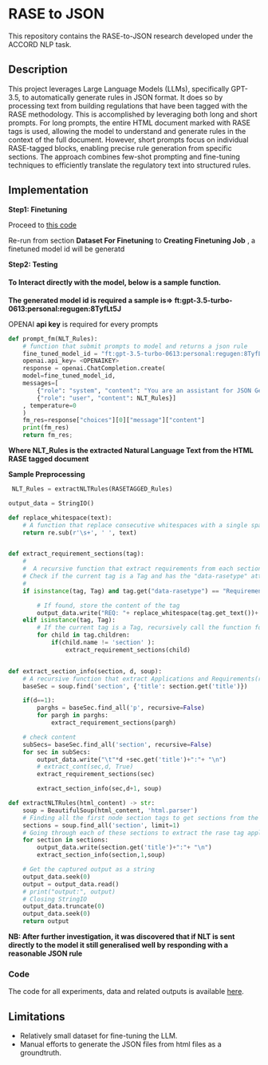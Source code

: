 # RASE to JSON 

This repository contains the RASE-to-JSON research developed under the ACCORD NLP task. 

## Description 

This project leverages Large Language Models (LLMs), specifically GPT-3.5, to automatically generate rules in JSON format. It does so by processing text from building regulations that have been tagged with the RASE methodology. This is accomplished by leveraging both long and short prompts. For long prompts, the entire HTML document marked with RASE tags is used, allowing the model to understand and generate rules in the context of the full document. However, short prompts focus on individual RASE-tagged blocks, enabling precise rule generation from specific sections. The approach combines few-shot prompting and fine-tuning techniques to efficiently translate the regulatory text into structured rules.

## Implementation 

**Step1: Finetuning**

Proceed to [this code](https://github.com/Accord-Project/accord-nlp/blob/main/rase-to-json/RegGenisv2.ipynb)

Re-run from section __Dataset For Finetuning__ to __Creating Finetuning Job__ , a finetuned model id will be generatd

**Step2: Testing**

#### To Interact directly with the model, below is a sample function.

**The generated model id is required a sample is=> ft:gpt-3.5-turbo-0613:personal:regugen:8TyfLt5J**

OPENAI **api key** is required for every prompts

``` python code
def prompt_fm(NLT_Rules):
    # function that submit prompts to model and returns a json rule
    fine_tuned_model_id = "ft:gpt-3.5-turbo-0613:personal:regugen:8TyfLt5J"
    openai.api_key= <OPENAIKEY>
    response = openai.ChatCompletion.create(
    model=fine_tuned_model_id, 
    messages=[
        {"role": "system", "content": "You are an assistant for JSON Generation of Rules"},
        {"role": "user", "content": NLT_Rules}]
    , temperature=0
    )
    fm_res=response["choices"][0]["message"]["content"]
    print(fm_res)
    return fm_res;
```

**Where NLT_Rules is the extracted Natural Language Text from the HTML RASE tagged document**

**Sample Preprocessing**

``` python code
 NLT_Rules = extractNLTRules(RASETAGGED_Rules)
```

``` python code
output_data = StringIO()

def replace_whitespace(text):
    # A function that replace consecutive whitespaces with a single space
    return re.sub(r'\s+', ' ', text)


def extract_requirement_sections(tag):
    #
    #  A recursive function that extract requirements from each section
    # Check if the current tag is a Tag and has the "data-rasetype" attribute with the value "RequirementSection"
    #
    if isinstance(tag, Tag) and tag.get("data-rasetype") == "RequirementSection":

        # If found, store the content of the tag
        output_data.write("REQ: "+ replace_whitespace(tag.get_text())+ "\n")
    elif isinstance(tag, Tag):
        # If the current tag is a Tag, recursively call the function for each child of the current tag
        for child in tag.children:
            if(child.name != 'section' ):
                extract_requirement_sections(child)


def extract_section_info(section, d, soup):
    # A recursive function that extract Applications and Requirements(rules) from each sections keeping the hirachy
    baseSec = soup.find('section', {'title': section.get('title')})

    if(d==1):
        parghs = baseSec.find_all('p', recursive=False)
        for pargh in parghs:
            extract_requirement_sections(pargh)

    # check content
    subSecs= baseSec.find_all('section', recursive=False)
    for sec in subSecs:
        output_data.write("\t"*d +sec.get('title')+":"+ "\n")
        # extract_cont(sec,d, True)
        extract_requirement_sections(sec)

        extract_section_info(sec,d+1, soup)

def extractNLTRules(html_content) -> str:
    soup = BeautifulSoup(html_content, 'html.parser')
    # Finding all the first node section tags to get sections from the html input
    sections = soup.find_all('section', limit=1)
    # Going through each of these sections to extract the rase tag applocations and rules/requirements
    for section in sections:
        output_data.write(section.get('title')+":"+ "\n")
        extract_section_info(section,1,soup)

    # Get the captured output as a string
    output_data.seek(0)
    output = output_data.read()
    # print("output:", output)
    # Closing StringIO
    output_data.truncate(0)
    output_data.seek(0)
    return output

```
__NB: After further investigation, it was discovered that if NLT is sent directly to the model it still generalised well by responding with a reasonable JSON rule__


### Code
The code for all experiments, data and related outputs is available [here](https://github.com/Falu-G/Regu-Genius/tree/main).

## Limitations

* Relatively small dataset for fine-tuning the LLM.
* Manual efforts to generate the JSON files from html files as a groundtruth.

